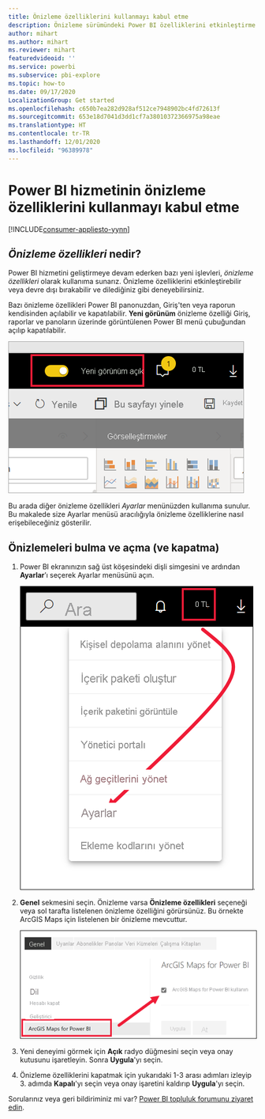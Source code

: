 ```yaml
---
title: Önizleme özelliklerini kullanmayı kabul etme
description: Önizleme sürümündeki Power BI özelliklerini etkinleştirme (ve devre dışı bırakma).
author: mihart
ms.author: mihart
ms.reviewer: mihart
featuredvideoid: ''
ms.service: powerbi
ms.subservice: pbi-explore
ms.topic: how-to
ms.date: 09/17/2020
LocalizationGroup: Get started
ms.openlocfilehash: c650b7ea282d928af512ce7948902bc4fd72613f
ms.sourcegitcommit: 653e18d7041d3dd1cf7a38010372366975a98eae
ms.translationtype: HT
ms.contentlocale: tr-TR
ms.lasthandoff: 12/01/2020
ms.locfileid: "96389978"
---
```

# <a name="opt-in-for-power-bi-service-preview-features"></a>Power BI hizmetinin önizleme özelliklerini kullanmayı kabul etme

[!INCLUDE[consumer-appliesto-yynn](../includes/consumer-appliesto-yynn.md)]

## <a name="what-are-preview-features"></a>*Önizleme özellikleri* nedir?
Power BI hizmetini geliştirmeye devam ederken bazı yeni işlevleri, *önizleme özellikleri* olarak kullanıma sunarız. Önizleme özelliklerini etkinleştirebilir veya devre dışı bırakabilir ve dilediğiniz gibi deneyebilirsiniz.

Bazı önizleme özellikleri Power BI panonuzdan, Giriş'ten veya raporun kendisinden açılabilir ve kapatılabilir. **Yeni görünüm** önizleme özelliği Giriş, raporlar ve panoların üzerinde görüntülenen Power BI menü çubuğundan açılıp kapatılabilir. 

   ![Yeni Görünüm iki durumlu düğmesi](./media/end-user-preview-features/power-bi-toggle.png)

Bu arada diğer önizleme özellikleri *Ayarlar* menünüzden kullanıma sunulur. Bu makalede size Ayarlar menüsü aracılığıyla önizleme özelliklerine nasıl erişebileceğiniz gösterilir.

## <a name="find-previews-and-turn-them-on-and-off"></a>Önizlemeleri bulma ve açma (ve kapatma)
1. Power BI ekranınızın sağ üst köşesindeki dişli simgesini ve ardından **Ayarlar**’ı seçerek Ayarlar menüsünü açın.
   
   ![Ayarlar menüsü](./media/end-user-preview-features/power-bi-preview-setting.png).
2. **Genel** sekmesini seçin. Önizleme varsa **Önizleme özellikleri** seçeneği veya sol tarafta listelenen önizleme özelliğini görürsünüz.  Bu örnekte ArcGIS Maps için listelenen bir önizleme mevcuttur. 
   
   ![Genel sekmesi](./media/end-user-preview-features/power-bi-preview-arcgis.png)
3. Yeni deneyimi görmek için **Açık** radyo düğmesini seçin veya onay kutusunu işaretleyin. Sonra **Uygula**'yı seçin.
4. Önizleme özelliklerini kapatmak için yukarıdaki 1-3 arası adımları izleyip 3. adımda **Kapalı**'yı seçin veya onay işaretini kaldırıp **Uygula**'yı seçin.


Sorularınız veya geri bildiriminiz mi var? [Power BI topluluk forumunu ziyaret edin](https://community.powerbi.com/t5/Navigation-Preview-Forum/bd-p/NavigationPreview).


